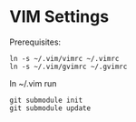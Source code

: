 VIM Settings
============

Prerequisites:

    ln -s ~/.vim/vimrc ~/.vimrc
    ln -s ~/.vim/gvimrc ~/.gvimrc


In ~/.vim run

    git submodule init
    git submodule update

